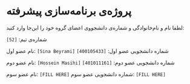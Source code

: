 # پروژه‌ی برنامه‌سازی پیشرفته
لطفا نام و نام‌خانوادگی و شماره‌ی دانشجووی اعضای گروه خود را این‌جا وارد کنید:

شماره‌ی تیم: `[52]`

نام عضو اول: `[Sina Beyrami]`
شماره دانشجویی عضو اول: `[400105433]`

نام عضو دوم: `[Hossein Masihi]`
شماره دانشجویی عضو دوم: `[401011161]`

نام عضو سوم: `[FILL HERE]`
شماره دانشجویی عضو سوم: `[FILL HERE]`
